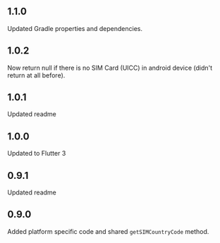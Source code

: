 ## 1.1.0

Updated Gradle properties and dependencies.

## 1.0.2

Now return null if there is no SIM Card (UICC) in android device (didn't return at all before).

## 1.0.1

Updated readme

## 1.0.0

Updated to Flutter 3

## 0.9.1

Updated readme

## 0.9.0

Added platform specific code and shared `getSIMCountryCode` method. 